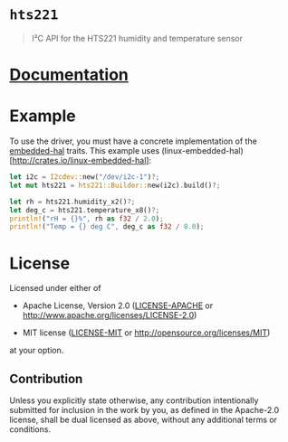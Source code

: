 # `hts221`

> I²C API for the HTS221 humidity and temperature sensor

# [Documentation](https://docs.rs/hts221)

# Example

To use the driver, you must have a concrete implementation of the
[embedded-hal](https://crates.io/crates/embedded-hal) traits.  This example uses
(linux-embedded-hal)[http://crates.io/linux-embedded-hal]:

``` rust
let i2c = I2cdev::new("/dev/i2c-1")?;
let mut hts221 = hts221::Builder::new(i2c).build()?;

let rh = hts221.humidity_x2()?;
let deg_c = hts221.temperature_x8()?;
println!("rH = {}%", rh as f32 / 2.0);
println!("Temp = {} deg C", deg_c as f32 / 8.0);
```

# License

Licensed under either of

- Apache License, Version 2.0 ([LICENSE-APACHE](LICENSE-APACHE) or
  http://www.apache.org/licenses/LICENSE-2.0)

- MIT license ([LICENSE-MIT](LICENSE-MIT) or http://opensource.org/licenses/MIT)

at your option.

## Contribution

Unless you explicitly state otherwise, any contribution intentionally submitted
for inclusion in the work by you, as defined in the Apache-2.0 license, shall be
dual licensed as above, without any additional terms or conditions.
